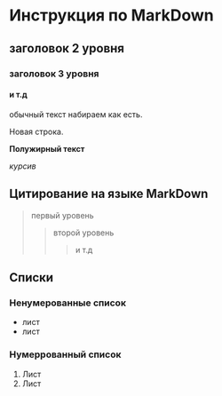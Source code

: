 # Инструкция по MarkDown
## заголовок 2 уровня
### заголовок 3 уровня 
#### и т.д
обычный текст набираем как есть.

Новая строка.

**Полужирный текст**

*курсив*

## Цитирование на языке MarkDown
> первый уровень
>> второй уровень
>>> и т.д

## Списки
### Ненумерованные список
* лист
* лист

### Нумеррованный список
1. Лист
2. Лист